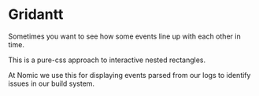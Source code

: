 # Gridantt

Sometimes you want to see how some events line up with each other in time.

This is a pure-css approach to interactive nested rectangles.

At Nomic we use this for displaying events parsed from our logs to identify issues in our build system.
